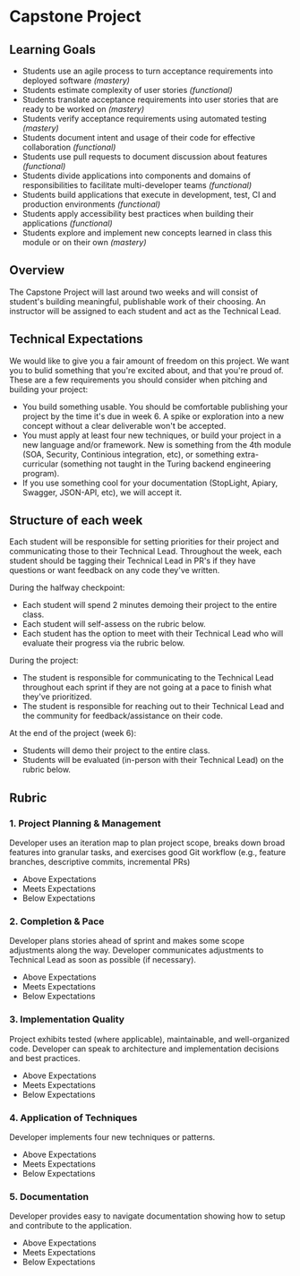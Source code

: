 Capstone Project
==============

Learning Goals
------------
*   Students use an agile process to turn acceptance requirements into deployed software *(mastery)*
*   Students estimate complexity of user stories *(functional)*
*   Students translate acceptance requirements into user stories that are ready to be worked on *(mastery)*
*   Students verify acceptance requirements using automated testing *(mastery)*
*   Students document intent and usage of their code for effective collaboration *(functional)*
*   Students use pull requests to document discussion about features *(functional)*
*   Students divide applications into components and domains of responsibilities to facilitate multi-developer teams *(functional)*
*   Students build applications that execute in development, test, CI and production environments *(functional)*
*   Students apply accessibility best practices when building their applications *(functional)*
*   Students explore and implement new concepts learned in class this module or on their own *(mastery)*

Overview
------------

The Capstone Project will last around two weeks and will consist of student's building meaningful, publishable work of their choosing. An instructor will be assigned to each student and act as the Technical Lead.

Technical Expectations
---------------------

We would like to give you a fair amount of freedom on this project. We want you to bulid something that you're excited about, and that you're proud of. These are a few requirements you should consider when pitching and building your project:

*   You build something usable. You should be comfortable publishing your project by the time it's due in week 6. A spike or exploration into a new concept without a clear deliverable won't be accepted.
*   You must apply at least four new techniques, or build your project in a new language and/or framework. New is something from the 4th module (SOA, Security, Continious integration, etc), or something extra-curricular (something not taught in the Turing backend engineering program).
  *   If you use something cool for your documentation (StopLight, Apiary, Swagger, JSON-API, etc), we will accept it.

Structure of each week
------------

Each student will be responsible for setting priorities for their project and communicating those to their Technical Lead. Throughout the week, each student should be tagging their Technical Lead in PR's if they have questions or want feedback on any code they've written.

During the halfway checkpoint:

* Each student will spend 2 minutes demoing their project to the entire class.
* Each student will self-assess on the rubric below.
* Each student has the option to meet with their Technical Lead who will evaluate their progress via the rubric below.

During the project:
* The student is responsible for communicating to the Technical Lead throughout each sprint if they are not going at a pace to finish what they've prioritized.
* The student is responsible for reaching out to their Technical Lead and the community for feedback/assistance on their code.

At the end of the project (week 6):
* Students will demo their project to the entire class.
* Students will be evaluated (in-person with their Technical Lead) on the rubric below.

Rubric
------------

### 1. Project Planning & Management

Developer uses an iteration map to plan project scope, breaks down broad features into granular tasks, and exercises good Git workflow (e.g., feature branches, descriptive commits, incremental PRs)

- Above Expectations
- Meets Expectations
- Below Expectations

### 2. Completion & Pace

Developer plans stories ahead of sprint and makes some scope adjustments along the way. Developer communicates adjustments to Technical Lead as soon as possible (if necessary).

- Above Expectations
- Meets Expectations
- Below Expectations

### 3. Implementation Quality

Project exhibits tested (where applicable), maintainable, and well-organized code. Developer can speak to architecture and implementation decisions and best practices.

- Above Expectations
- Meets Expectations
- Below Expectations

### 4. Application of Techniques

Developer implements four new techniques or patterns.

- Above Expectations
- Meets Expectations
- Below Expectations

### 5. Documentation

Developer provides easy to navigate documentation showing how to setup and contribute to the application.

- Above Expectations
- Meets Expectations
- Below Expectations
